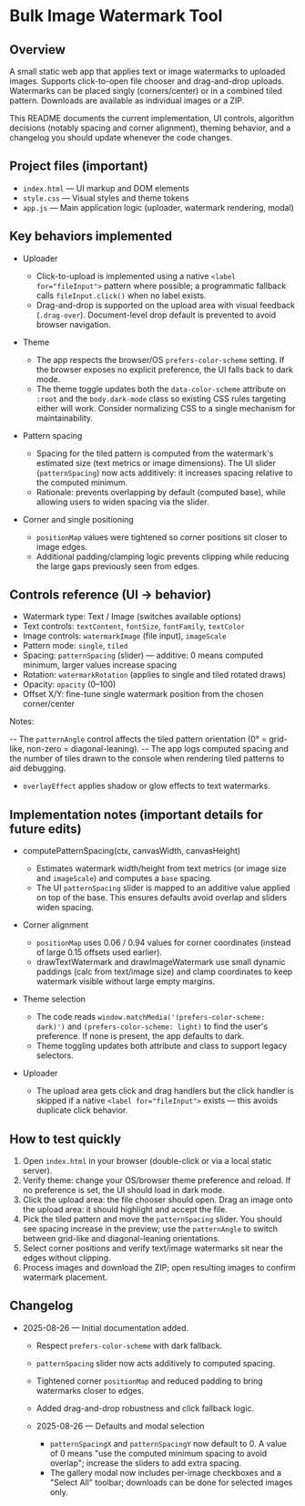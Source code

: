 # Bulk Image Watermark Tool

## Overview

A small static web app that applies text or image watermarks to uploaded images. Supports click-to-open file chooser and drag-and-drop uploads. Watermarks can be placed singly (corners/center) or in a combined tiled pattern. Downloads are available as individual images or a ZIP.

This README documents the current implementation, UI controls, algorithm decisions (notably spacing and corner alignment), theming behavior, and a changelog you should update whenever the code changes.

## Project files (important)

- `index.html` — UI markup and DOM elements
- `style.css` — Visual styles and theme tokens
- `app.js` — Main application logic (uploader, watermark rendering, modal)

## Key behaviors implemented

- Uploader

  - Click-to-upload is implemented using a native `<label for="fileInput">` pattern where possible; a programmatic fallback calls `fileInput.click()` when no label exists.
  - Drag-and-drop is supported on the upload area with visual feedback (`.drag-over`). Document-level drop default is prevented to avoid browser navigation.

- Theme

  - The app respects the browser/OS `prefers-color-scheme` setting. If the browser exposes no explicit preference, the UI falls back to dark mode.
  - The theme toggle updates both the `data-color-scheme` attribute on `:root` and the `body.dark-mode` class so existing CSS rules targeting either will work. Consider normalizing CSS to a single mechanism for maintainability.

- Pattern spacing

  - Spacing for the tiled pattern is computed from the watermark's estimated size (text metrics or image dimensions). The UI slider (`patternSpacing`) now acts additively: it increases spacing relative to the computed minimum.
  - Rationale: prevents overlapping by default (computed base), while allowing users to widen spacing via the slider.

- Corner and single positioning

  - `positionMap` values were tightened so corner positions sit closer to image edges.
  - Additional padding/clamping logic prevents clipping while reducing the large gaps previously seen from edges.

## Controls reference (UI -> behavior)

- Watermark type: Text / Image (switches available options)
- Text controls: `textContent`, `fontSize`, `fontFamily`, `textColor`
- Image controls: `watermarkImage` (file input), `imageScale`
- Pattern mode: `single`, `tiled`
- Spacing: `patternSpacing` (slider) — additive: 0 means computed minimum, larger values increase spacing
- Rotation: `watermarkRotation` (applies to single and tiled rotated draws)
- Opacity: `opacity` (0–100)
- Offset X/Y: fine-tune single watermark position from the chosen corner/center

Notes:

-- The `patternAngle` control affects the tiled pattern orientation (0° = grid-like, non-zero = diagonal-leaning).
-- The app logs computed spacing and the number of tiles drawn to the console when rendering tiled patterns to aid debugging.

- `overlayEffect` applies shadow or glow effects to text watermarks.

## Implementation notes (important details for future edits)

- computePatternSpacing(ctx, canvasWidth, canvasHeight)

  - Estimates watermark width/height from text metrics (or image size and `imageScale`) and computes a `base` spacing.
  - The UI `patternSpacing` slider is mapped to an additive value applied on top of the base. This ensures defaults avoid overlap and sliders widen spacing.

- Corner alignment

  - `positionMap` uses 0.06 / 0.94 values for corner coordinates (instead of large 0.15 offsets used earlier).
  - drawTextWatermark and drawImageWatermark use small dynamic paddings (calc from text/image size) and clamp coordinates to keep watermark visible without large empty margins.

- Theme selection

  - The code reads `window.matchMedia('(prefers-color-scheme: dark)')` and `(prefers-color-scheme: light)` to find the user's preference. If none is present, the app defaults to dark.
  - Theme toggling updates both attribute and class to support legacy selectors.

- Uploader

  - The upload area gets click and drag handlers but the click handler is skipped if a native `<label for="fileInput">` exists — this avoids duplicate click behavior.

## How to test quickly

1. Open `index.html` in your browser (double-click or via a local static server).
2. Verify theme: change your OS/browser theme preference and reload. If no preference is set, the UI should load in dark mode.
3. Click the upload area: the file chooser should open. Drag an image onto the upload area: it should highlight and accept the file.
4. Pick the tiled pattern and move the `patternSpacing` slider. You should see spacing increase in the preview; use the `patternAngle` to switch between grid-like and diagonal-leaning orientations.
5. Select corner positions and verify text/image watermarks sit near the edges without clipping.
6. Process images and download the ZIP; open resulting images to confirm watermark placement.

## Changelog

- 2025-08-26 — Initial documentation added.

  - Respect `prefers-color-scheme` with dark fallback.
  - `patternSpacing` slider now acts additively to computed spacing.
  - Tightened corner `positionMap` and reduced padding to bring watermarks closer to edges.
  - Added drag-and-drop robustness and click fallback logic.

  - 2025-08-26 — Defaults and modal selection

    - `patternSpacingX` and `patternSpacingY` now default to 0. A value of 0 means "use the computed minimum spacing to avoid overlap"; increase the sliders to add extra spacing.
    - The gallery modal now includes per-image checkboxes and a "Select All" toolbar; downloads can be done for selected images only.
